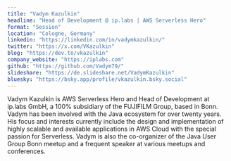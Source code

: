 ```yaml
---
title: "Vadym Kazulkin"
headline: "Head of Development @ ip.labs | AWS Serverless Hero"
format: "Session"
location: "Cologne, Germany"
linkedin: "https://linkedin.com/in/vadymkazulkin/"
twitter: "https://x.com/VKazulkin"
blog: "https://dev.to/vkazulkin"
company_website: "https://iplabs.com"
github: "https://github.com/Vadym79/"
slideshare: "https://de.slideshare.net/VadymKazulkin"
bluesky: "https://bsky.app/profile/vkazulkin.bsky.social"
---
```


Vadym Kazulkin is AWS Serverless Hero and Head of Development at ip.labs GmbH, a 100% subsidiary of the FUJIFILM Group, based in Bonn. Vadym has been involved with the Java ecosystem for over twenty years. His focus and interests currently include the design and implementation of highly scalable and available applications in AWS Cloud with the special passion for Serverless. Vadym is also the co-organizer of the Java User Group Bonn meetup and a frequent speaker at various meetups and conferences.
